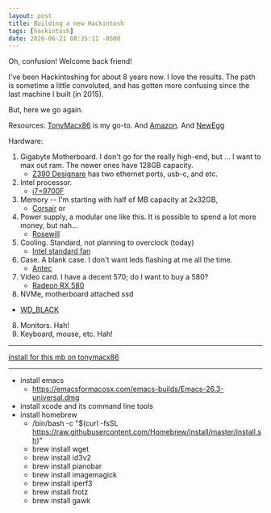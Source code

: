 ```yaml
---
layout: post
title: Building a new Hackintosh
tags: [hackintosh]
date: 2020-06-21 08:35:11 -0500
---
```

Oh, confusion! Welcome back friend!

I've been Hackintoshing for about 8 years now. I love the results.
The path is sometime a little convoluted, and has gotten more confusing
since the last machine I built (in 2015).

But, here we go again.

Resources: [TonyMacx86]() is my go-to. And [Amazon](). And [NewEgg]()

Hardware:
1. Gigabyte Motherboard. I don't go for the really high-end, but ...
   I want to max out ram. The newer ones have 128GB capacity.
   * [Z390 Designare](https://www.amazon.com/dp/B07K8RJZRG/?tag=tonymacx86com-20)
   has two ethernet ports, usb-c, and etc.
2. Intel processor.
   * [i7=9700F](https://www.amazon.com/gp/product/B07S8DWXT3/)
3. Memory -- I'm starting with half of MB capacity at 2x32GB, 
   * [Corsair](https://www.amazon.com/gp/product/B081BTGNDW/) or
4. Power supply, a modular one like this.    It is possible to spend a lot more money, but nah...
   * [Rosewill](https://www.amazon.com/gp/product/B00PCLGZOC)
5. Cooling. Standard, not planning to overclock (today)
   * [Intel standard fan](https://www.amazon.com/gp/product/B013U542QE)
6. Case. A blank case. I don't want leds flashing at me all the time.
   * [Antec](https://www.amazon.com/gp/product/B07LBXP8KZ)
7. Video card. I have a decent 570; do I want to buy a 580?
   * [Radeon RX 580](https://www.amazon.com/gp/product/B06Y66K3XD)
10. NVMe, motherboard attached ssd
   * [WD_BLACK](https://www.amazon.com/Black-SN750-NVMe-juego-interno/dp/B07TM6HQ3F/)
8. Monitors. Hah!
9. Keyboard, mouse, etc. Hah!
---
[install for this mb on tonymacx86](https://www.tonymacx86.com/threads/success-gigabyte-designare-z390-thunderbolt-3-i7-9700k-amd-rx-580.267551/)

---
* install emacs
  * https://emacsformacosx.com/emacs-builds/Emacs-26.3-universal.dmg
* install xcode and its command line tools
* install homebrew
  * /bin/bash -c "$(curl -fsSL https://raw.githubusercontent.com/Homebrew/install/master/install.sh)"
  * brew install wget
  * brew install id3v2
  * brew install pianobar
  * brew install imagemagick
  * brew install iperf3
  * brew install frotz
  * brew install gawk
  
